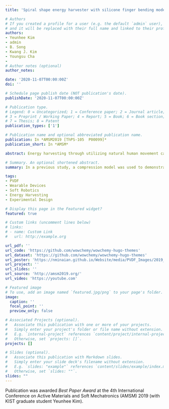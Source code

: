 ```yaml
---
title: 'Spiral shape energy harvester with silicone finger bending model using PVDF'

# Authors
# If you created a profile for a user (e.g. the default `admin` user), write the username (folder name) here
# and it will be replaced with their full name and linked to their profile.
authors:
- Yeunhee Kim
- admin
- B. Song
- Kwang J. Kim
- Youngsu Cha
- 
# Author notes (optional)
author_notes:

date: '2020-11-07T00:00:00Z'
doi: ''

# Schedule page publish date (NOT publication's date).
publishDate: '2020-11-07T00:00:00Z'

# Publication type.
# Legend: 0 = Uncategorized; 1 = Conference paper; 2 = Journal article;
# 3 = Preprint / Working Paper; 4 = Report; 5 = Book; 6 = Book section;
# 7 = Thesis; 8 = Patent
publication_types: ['1']

# Publication name and optional abbreviated publication name.
publication: In *AMSM2019 [ThPS-105  P00099]*
publication_short: In *AMSM*

abstract: Energy harvesting through utilizing natural human movement can be considered a certain energy source. This is especially true in the case of wearable devices, where the energy generated by human motion can be proven useful. In this study, the bending motion of a finger has been utilized as an energy source for the proposed wearable device. In a previous study, a compression model was used to demonstrate the circumference change during finger bending. This concept has since been expanded upon to now include a second phalanx in order to demonstrate this bending motion similar to a real human finger. In order to imitate the bone and flesh of a human finger, a 3D printed structure and silicone was used to replicate bone and flesh respectively. To harness the energy from the finger bending motion, spiral shape energy harvesters were fabricated, which are comprised of two main materials - PDMS (Polydimethylsiloxane) and PVDF (Polyvinylidene fluoride). PDMS is used as a flexible substrate for the spiral shape energy harvester, while the PVDF is utilized as a piezoelectric material. The spiral shape energy harvester was then applied on the finger model and studied after a series of conducted bending experiments. In particular, the harvester has been shown to generate electric energy through experiencing strain due to the circumferential change of the silicone during bending. The electrical response was measured according to the induced finger motion and was used to find the optimal energy harvesting condition, including matching impedance. Thus, the feasibility of the proposed spiral shape energy harvesting device has been demonstrated and is expected to be potentially utilized as a wearable device in which a volume change can occur.

# Summary. An optional shortened abstract.
summary: In a previous study, a compression model was used to demonstrate the circumference change during finger bending. This concept has since been expanded upon to now include a second phalanx in order to demonstrate this bending motion similar to a real human finger. A 3D printed structure and silicone was used to replicate bone and flesh respectively. To harness the energy from the finger bending motion, spiral shape energy harvesters were fabricated, which are comprised of two main materials - PDMS (Polydimethylsiloxane) and PVDF (Polyvinylidene fluoride). The spiral shape energy harvester was then applied on the finger model and studied after a series of conducted bending experiments. The feasibility of the proposed spiral shape energy harvesting device has been demonstrated and is expected to be potentially utilized as a wearable device in which a volume change can occur.

tags:
- PVDF
- Wearable Devices
- Soft Robotics
- Energy Harvesting
- Experimental Design

# Display this page in the Featured widget?
featured: true

# Custom links (uncomment lines below)
# links:
# - name: Custom Link
#   url: http://example.org

url_pdf: ''
url_code: 'https://github.com/wowchemy/wowchemy-hugo-themes'
url_dataset: 'https://github.com/wowchemy/wowchemy-hugo-themes'
url_poster: 'https://nminaian.github.io/Website/media/PVDF_Images/2019_AMSM_Poster.png'
url_project: ''
url_slides: ''
url_source: 'http://amsm2019.org/'
url_video: 'https://youtube.com'

# Featured image
# To use, add an image named `featured.jpg/png` to your page's folder.
image:
  caption: ''
  focal_point: ''
  preview_only: false

# Associated Projects (optional).
#   Associate this publication with one or more of your projects.
#   Simply enter your project's folder or file name without extension.
#   E.g. `internal-project` references `content/project/internal-project/index.md`.
#   Otherwise, set `projects: []`.
projects: []

# Slides (optional).
#   Associate this publication with Markdown slides.
#   Simply enter your slide deck's filename without extension.
#   E.g. `slides: "example"` references `content/slides/example/index.md`.
#   Otherwise, set `slides: ""`.
slides: ""
---
```


Publication was awarded *Best Paper Award* at the 4th International Conference on Active Materials and Soft Mechatronics (AMSM) 2019 (with KIST graduate student Yeunhee Kim).
